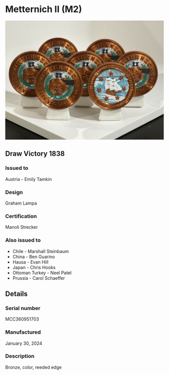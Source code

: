 
# Metternich II (M2)

![Metternich II (M2) Coins](m2-coins.jpg)

## Draw Victory 1838

### Issued to

Austria - Emily Tamkin

### Design

Graham Lampa

### Certification

Manoli Strecker

### Also issued to

* Chile - Marshall Steinbaum
* China - Ben Guarino
* Hausa - Evan Hill
* Japan - Chris Hooks
* Ottoman Turkey - Neel Patel
* Prussia - Carol Schaeffer

## Details

### Serial number

MCC360951703

### Manufactured
January 30, 2024

### Description

Bronze, color, reeded edge
